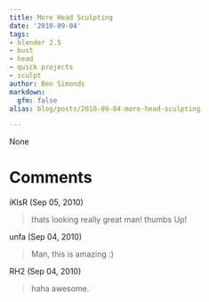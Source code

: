 ```yaml
---
title: More Head Sculpting
date: '2010-09-04'
tags:
- blender 2.5
- bust
- head
- quick projects
- sculpt
author: Ben Simonds
markdown:
  gfm: false
alias: blog/posts/2010-09-04-more-head-sculpting

---
```


None




# Comments


iKlsR (Sep 05, 2010)
> thats looking really great man! thumbs Up!

unfa (Sep 04, 2010)
> Man, this is amazing :)

RH2 (Sep 04, 2010)
> haha awesome.
